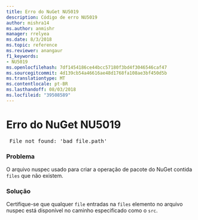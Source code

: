 ```yaml
---
title: Erro do NuGet NU5019
description: Código de erro NU5019
author: mishra14
ms.author: anmishr
manager: rrelyea
ms.date: 8/3/2018
ms.topic: reference
ms.reviewer: anangaur
f1_keywords:
- NU5019
ms.openlocfilehash: 7df1454186ce44bcc57180f3bd4f3046546caf47
ms.sourcegitcommit: 4d139cb54a46616ae48d1768fa108ae3bf450d5b
ms.translationtype: MT
ms.contentlocale: pt-BR
ms.lasthandoff: 08/03/2018
ms.locfileid: "39508589"
---
```

# <a name="nuget-error-nu5019"></a>Erro do NuGet NU5019
<pre> File not found: 'bad_file.path'</pre>

### <a name="issue"></a>Problema

O arquivo nuspec usado para criar a operação de pacote do NuGet contida `files` que não existem.


### <a name="solution"></a>Solução

Certifique-se que qualquer `file` entradas na `files` elemento no arquivo nuspec está disponível no caminho especificado como o `src`.

